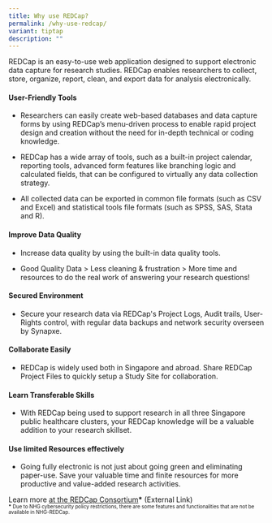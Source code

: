```yaml
---
title: Why use REDCap?
permalink: /why-use-redcap/
variant: tiptap
description: ""
---
```

<p>REDCap is an easy-to-use web application designed to support electronic
data capture for research studies. REDCap enables researchers to collect,
store, organize, report, clean, and export data for analysis electronically.</p>
<h4><strong>User-Friendly Tools</strong></h4>
<ul data-tight="true" class="tight">
<li>
<p>Researchers can easily create web-based databases and data capture forms
by using REDCap’s menu-driven process to enable rapid project design and
creation without the need for in-depth technical or coding knowledge.</p>
</li>
<li>
<p>REDCap has a wide array of tools, such as a built-in project calendar,
reporting tools, advanced form features like branching logic and calculated
fields, that can be configured to virtually any data collection strategy.</p>
</li>
<li>
<p>All collected data can be exported in common file formats (such as CSV
and Excel) and statistical tools file formats (such as SPSS, SAS, Stata
and R).</p>
</li>
</ul>
<h4><strong>Improve Data Quality</strong></h4>
<ul data-tight="true" class="tight">
<li>
<p>Increase data quality by using the built-in data quality tools.</p>
</li>
<li>
<p>Good Quality Data &gt; Less cleaning &amp; frustration &gt; More time
and resources to do the real work of answering your research questions!</p>
</li>
</ul>
<h4><strong>Secured Environment</strong></h4>
<ul data-tight="true" class="tight">
<li>
<p>Secure your research data via REDCap's Project Logs, Audit trails, User-Rights
control, with regular data backups and network security overseen by Synapxe.</p>
</li>
</ul>
<h4><strong>Collaborate Easily</strong></h4>
<ul data-tight="true" class="tight">
<li>
<p>REDCap is widely used both in Singapore and abroad. Share REDCap Project
Files to quickly setup a Study Site for collaboration.</p>
</li>
</ul>
<h4><strong>Learn Transferable Skills</strong></h4>
<ul data-tight="true" class="tight">
<li>
<p>With REDCap being used to support research in all three Singapore public
healthcare clusters, your REDCap knowledge will be a valuable addition
to your research skillset.</p>
</li>
</ul>
<h4><strong>Use limited Resources effectively</strong></h4>
<ul data-tight="true" class="tight">
<li>
<p>Going fully electronic is not just about going green and eliminating paper-use.
Save your valuable time and finite resources for more productive and value-added
research activities.</p>
</li>
</ul>
<p></p>
<p>Learn more <a href="https://projectredcap.org/software/" rel="noopener noreferrer nofollow" target="_blank">at the REDCap Consortium</a><strong>*</strong> (External
Link)
<br><strong><sup><sub>*</sub></sup></strong><sup><sub> Due to NHG cybersecurity policy restrictions, there are some features and functionalities that are not be available in NHG-REDCap.</sub></sup>
</p>
<p></p>